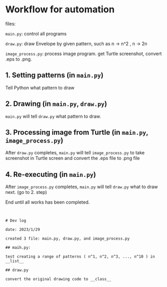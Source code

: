 # Workflow for automation

files: 

```main.py```:           control all programs

```draw.py```:            draw Envelope by given pattern, such as n -> n^2 , n -> 2n

```image_process.py```:   process image program. get Turtle screenshot, convert .eps to .png.

## 1. Setting patterns (in ```main.py```)
Tell Python what pattern to draw

## 2. Drawing (in ```main.py```, ```draw.py```)
```main.py``` will tell ```draw.py``` what pattern to draw.

## 3. Processing image from Turtle (in ```main.py```, ```image_process.py```)
After ```draw.py``` completes, ```main.py``` will tell ```image_process.py``` to take screenshot in Turtle screen and convert the .eps file to .png file

## 4. Re-executing (in ```main.py```)
After ```image_process.py``` completes, ```main.py``` will tell ```draw.py``` what to draw next. (go to 2. step)

End until all works has been completed.


```


# Dev log

date: 2023/1/29

created 3 file: main.py, draw.py, and image_process.py

## maih.py:

test creating a range of patterns ( n^1, n^2, n^3, ..., n^10 ) in __list__

## draw.py

convert the original drawing code to __class__

